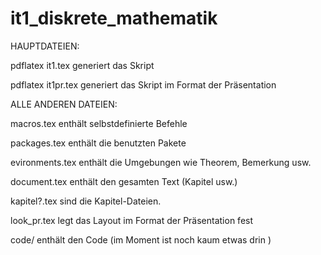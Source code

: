 # it1_diskrete_mathematik

HAUPTDATEIEN:

pdflatex it1.tex generiert das Skript

pdflatex it1pr.tex generiert das Skript im Format der Präsentation

ALLE ANDEREN DATEIEN:

macros.tex enthält selbstdefinierte Befehle

packages.tex enthält die benutzten Pakete

evironments.tex enthält die Umgebungen wie Theorem, Bemerkung usw.

document.tex enthält den gesamten Text (Kapitel usw.)

kapitel?.tex sind die Kapitel-Dateien.

look_pr.tex legt das Layout im Format der Präsentation fest

code/ enthält den Code (im Moment ist noch kaum etwas drin )
